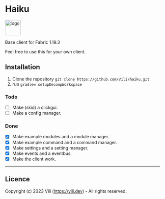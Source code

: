 # Haiku
<img style="width: 50px; height: 50px;" src="https://github.com/V1li/haiku/blob/master/src/main/resources/assets/haiku/icon.png" alt="logo">

Base client for Fabric 1.19.3

Feel free to use this for your own client.

## Installation
1. Clone the repository `git clone https://github.com/V1li/haiku.git`
2. run `gradlew setupDecompWorkspace`

### Todo
- [ ] Make (skid) a clickgui.
- [ ] Make a config manager.

### Done
- [x] Make example modules and a module manager.
- [x] Make example command and a command manager.
- [x] Make settings and a setting manager.
- [x] Make events and a eventbus.
- [x] Make the client work.

-----------------------------
## Licence
Copyright (c) 2023 Vili (https://vili.dev) -
All rights reserved.
